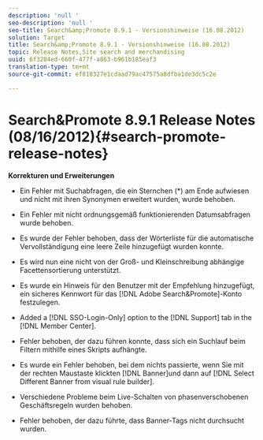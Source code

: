 ```yaml
---
description: 'null '
seo-description: 'null '
seo-title: Search&amp;Promote 8.9.1 - Versionshinweise (16.08.2012)
solution: Target
title: Search&amp;Promote 8.9.1 - Versionshinweise (16.08.2012)
topic: Release Notes,Site search and merchandising
uuid: 6f3284ed-660f-477f-a863-b961b185eaf3
translation-type: tm+mt
source-git-commit: ef818327e1cdaad79ac47575a8dfba1de3dc5c2e

---
```



# Search&amp;Promote 8.9.1 Release Notes (08/16/2012){#search-promote-release-notes}

**Korrekturen und Erweiterungen**

* Ein Fehler mit Suchabfragen, die ein Sternchen (*) am Ende aufwiesen und nicht mit ihren Synonymen erweitert wurden, wurde behoben.
* Ein Fehler mit nicht ordnungsgemäß funktionierenden Datumsabfragen wurde behoben.
* Es wurde der Fehler behoben, dass der Wörterliste für die automatische Vervollständigung eine leere Zeile hinzugefügt wurden konnte.
* Es wird nun eine nicht von der Groß- und Kleinschreibung abhängige Facettensortierung unterstützt.
* Es wurde ein Hinweis für den Benutzer mit der Empfehlung hinzugefügt, ein sicheres Kennwort für das [!DNL Adobe Search&Promote]-Konto festzulegen.
* Added a [!DNL SSO-Login-Only] option to the [!DNL Support] tab in the [!DNL Member Center].

* Fehler behoben, der dazu führen konnte, dass sich ein Suchlauf beim Filtern mithilfe eines Skripts aufhängte.
* Es wurde ein Fehler behoben, bei dem nichts passierte, wenn Sie mit der rechten Maustaste klickten [!DNL Banner]und dann auf [!DNL Select Different Banner from visual rule builder].

* Verschiedene Probleme beim Live-Schalten von phasenverschobenen Geschäftsregeln wurden behoben.
* Fehler behoben, der dazu führte, dass Banner-Tags nicht durchsucht wurden.


